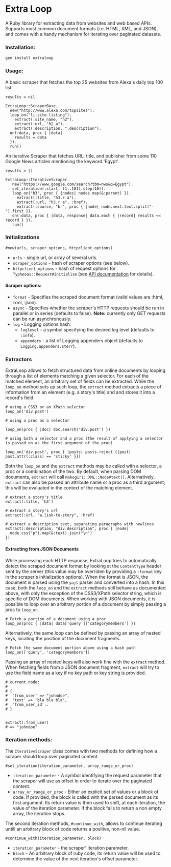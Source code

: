 # Extra Loop

A Ruby library for extracting data from websites and web based APIs. 
Supports most common document formats (i.e. HTML, XML, and JSON), and comes with a handy mechanism 
for iterating over paginated datasets.

### Installation:

    gem install extraloop

### Usage:

A basic scraper that fetches the top 25 websites from Alexa's daily top 100 list:

    results = nil

    ExtraLoop::ScraperBase.
      new("http://www.alexa.com/topsites").
      loop_on("li.site-listing").
        extract(:site_name, "h2").
        extract(:url, "h2 a").
        extract(:description, ".description").
      on(:data, proc { |data|
        results = data
      }).
      run()

An Iterative Scraper that fetches URL, title, and publisher from some 110 Google News articles mentioning the keyword 'Egypt'.

    results = []

    ExtraLoop::IterativeScraper.
       new("https://www.google.com/search?tbm=nws&q=Egypt").
       set_iteration(:start, (1..101).step(10)).
       loop_on("h3", proc { |nodes| nodes.map(&:parent) }).
         extract(:title, "h3.r a").
         extract(:url, "h3.r a", :href).
         extract(:source, "br", proc { |node| node.next.text.split("-").first }).
       on(:data, proc { |data, response| data.each { |record| results << record } }).
       run()


### Initializations

    #new(urls, scraper_options, httpclient_options)

- `urls` - single url, or array of several urls.
- `scraper_options` - hash of scraper options (see below).
- `httpclient_options` - hash of request options for `Typheous::Request#initialize` (see [API documentation](http://rubydoc.info/github/pauldix/typhoeus/master/Typhoeus/Request#initialize-instance_method) for details).

#### Scraper options:
* `format` - Specifies the scraped document format (valid values are :html, :xml, :json). 
* `async` - Specifies whether the scraper's HTTP requests should be run in parallel or in series (defaults to false). **Note:** currently only GET requests can be run asynchronously.
* `log` - Logging options hash:
     * `loglevel`  - a symbol specifying the desired log level (defaults to `:info`).
     * `appenders` - a list of Logging.appenders object (defaults to `Logging.appenders.sterr`).

### Extractors

ExtraLoop allows to fetch structured data from online documents by looping through a list of elements matching a given selector. For each of the matched element, an arbitrary set of fields can be extracted. While the `loop_on` method sets up such loop, the `extract` method extracts a piece of information from an element (e.g. a story's title) and and stores it into a record's field.


    # using a CSS3 or an XPath selector
    loop_on('div.post')

    # using a proc as a selector

    loop_on(proc { |doc| doc.search('div.post') })

    # using both a selector and a proc (the result of applying a selector is passed on as the first argument of the proc)

    loop_on('div.post', proc { |posts| posts.reject {|post| post.attr(:class) == 'sticky' }})

Both the `loop_on` and the `extract` methods may be called with a selector, a proc or a combination of the two. By default, when parsing DOM documents, `extract` will call
`Nokogiri::XML::Node#text()`. Alternatively, `extract` can also be passed an attribute name or a proc as a third argument; this will be evaluated in the context of the matching element. 

    # extract a story's title 
    extract(:title, 'h3')

    # extract a story's url
    extract(:url, "a.link-to-story", :href)

    # extract a description text, separating paragraphs with newlines 
    extract(:description, "div.description", proc { |node|
      node.css("p").map(&:text).join("\n") 
    })

#### Extracting from JSON Documents

While processing each HTTP response, ExtraLoop tries to automatically detect the scraped document format by looking at the `ContentType` header sent by the server (this value may be overriden by providing a `:format` key in the scraper's initialization options).
When the format is JSON, the document is parsed using the `yajl` parser and converted into a hash. In this case, both the `loop_on` and the `extract` methods still behave as documented above, with only the exception of the CSS3/XPath selector string, which is specific of DOM documents.
When working with JSON documents, it is possible to loop over an arbitrary portion of a document by simply passing a proc to `loop_on`.

    # Fetch a portion of a document using a proc
    loop_on(proc { |data| data['query']['categorymembers'] })

Alternatively, the same loop can be defined by passing an array of nested keys, locating the position of the document fragments.

    # Fetch the same document portion above using a hash path
    loop_on(['query', 'categorymembers'])

Passing an array of nested keys will also work fine with the `extract` method.
When fetching fields from a JSON document fragment, `extract` will try to use the
field name as a key if no key path or key string is provided.

    # current node:
    # 
    # {
    #  'from_user' => "johndoe", 
    #  'text' => 'bla bla bla',
    #  'from_user_id'..
    # }
    

    extract(:from_user)
    # => "johndoe"


### Iteration methods:

The `IterativeScraper` class comes with two methods for defining how a scraper should loop over paginated content. 


    #set_iteration(iteration_parameter, array_range_or_proc)

* `iteration_parameter` - A symbol identifying the request parameter that the scraper will use as offset in order to iterate over the paginated content.
* `array_or_range_or_proc` - Either an explicit set of values or a block of code. If provided, the block is called with the parsed document as its first argument. Its return value is then used to shift, at each iteration, the value of the iteration parameter. If the block fails to return a non empty array, the iteration stops.

The second iteration methods, `#continue_with`, allows to continue iterating untill an arbitrary block of code returns a positive, non-nil value.

    #continue_with(iteration_parameter, block)

* `iteration_parameter` - the scraper' iteration parameter.
* `block` - An arbitrary block of ruby code, its return value will be used to determine the value of the next iteration's offset parameter.

